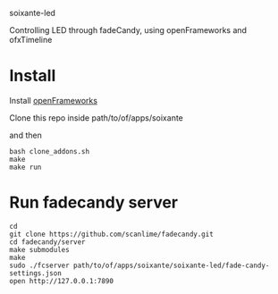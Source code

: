 soixante-led

Controlling LED through fadeCandy, using openFrameworks and ofxTimeline

# Install

Install [openFrameworks](openframeworks.cc)

Clone this repo inside path/to/of/apps/soixante

and then 

```
bash clone_addons.sh
make
make run
```

# Run fadecandy server

```
cd
git clone https://github.com/scanlime/fadecandy.git
cd fadecandy/server
make submodules
make
sudo ./fcserver path/to/of/apps/soixante/soixante-led/fade-candy-settings.json
open http://127.0.0.1:7890

```
